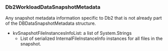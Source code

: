 ### Db2WorkloadDataSnapshotMetadata
Any snapshot metadata information specific to Db2 that is not already part of the DBDataSnapshotMetadata structure.

- kvSnapshotFileInstancesInfoList: a list of System.Strings
  - List of serialized InternalFileInstanceInfo instances for all files in the snapshot.
